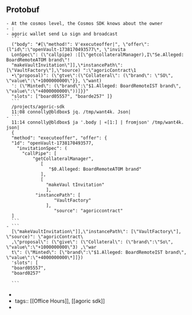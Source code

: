 ## Protobuf
	- At the cosmos level, the Cosmos SDK knows about the owner
	- :
	- agoric wallet send Lo sign and broadcast
	  ```
	  ("body": "#[\"method!": V'executeoffer|", \"offer\": (l"id\":\"openVault-1738170493577\*, \"invita
	  LonSpec\": (\"callpipe) :[[\"getcollateralManager),I\"Se.Alleged: BoardRemoteATOM brand\"!
	  "makeVaultInvitation\"]],\*instancePath\":[\"VaultFactory\"],\"source) ":\"agoricContract\1
	  •\"proposal)": (\"gtve\":(\"Collateral\": (\"brand\": \"SO\", \"value\":\"+1000000000\"}}, \"want)
	  ': (\"Minted\": (\"brand\":\"$1.Alleged: BoardRemoteIST brand\", \"value\":\"+4000000000\"))]}}"
	  "slots": ["board05557", "boarde257" ]}
	  ```
	  /projects/agoric-sdk
	  11:08 connolly@bldbox$ jq. /tmp/want4k. Json|
	- ```
	  11:14 connolly@bldbox$ ja '.body | «[1:] | fromjson' /tmp/want4k. json|
	  { 
	  "method": "executeoffer", "offer": {
	  "1d": "openVault-1738170493577,
	    "invitationSpec": (
	      "callPipe": [
	          "getCollateralManager",
	             [
	                "$0.Alleged: BoardRemoteATOM brand"
	             ],
	             [
	               "makeVaul tInvitation"
	               ],
	           "instancePath": [
	                  "VaultFactory"
	               ],
	                  "source": "agoriccontract"
	  ]
	  ```
	- ```
	  [\"makeVaultInvitation\"]],\"instancePath\": [\"VaultFactory\"], \"source)": \"agoricContract\
	  ,\"proposal\": (\"give\": (\"Collateral\": (\"brand\":\"So\", \"value\":\"+1000000000\"3) ,\"war
	  t\": (\"Minted\": [\"brand\":\"$1.Alleged: BoardRemoteIST brand\", \"value\":\"+4000000000\*]]})
	  'slots": [
	  "board05557",
	  "board0257"
	  
	  ```
-
- tags:: [[Office Hours]], [[agoric sdk]]
-